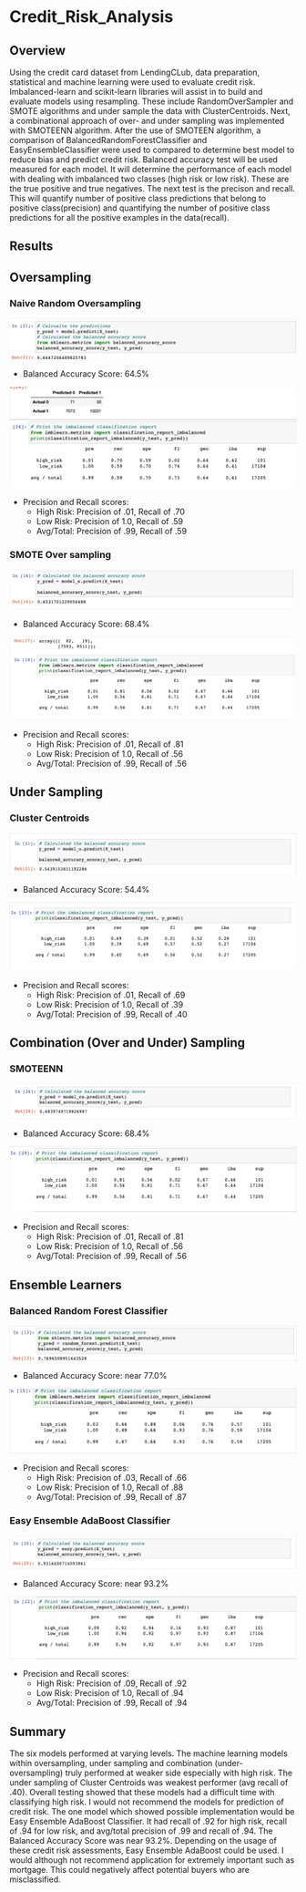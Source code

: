 # Credit_Risk_Analysis
## Overview 
Using the credit card dataset from LendingCLub, data preparation, statistical and machine learning were used to evaluate credit risk.  Imbalanced-learn and scikit-learn libraries will assist in to build and evaluate models using resampling.  These include RandomOverSampler and SMOTE algorithms and under sample the data with ClusterCentroids.  Next, a combinational approach of over- and under sampling was implemented with SMOTEENN algorithm.  After the use of SMOTEEN algorithm, a comparison of BalancedRandomForestClassifier and EasyEnsembleClassifier were used to compared to determine best model to reduce bias and predict credit risk. Balanced accuracy test will be used measured for each model.  It will determine the performance of each model with dealing with imbalanced two classes (high risk or low risk).  These are the true positive and true negatives.  The next test is the precison and recall.  This will quantify number of positive class predictions that belong to positive class(precision) and quantifying the number of positive class predictions for all the positive examples in the data(recall).  
## Results

## Oversampling

### Naive Random Oversampling

![alt txt](https://github.com/bmliddicoat/Credit_Risk_Analysis/blob/ca3a632454d5a680516fa87eb634f8ca9ad36c39/images/n_sampling_balanced_acc_score.jpg)
* Balanced Accuracy Score: 64.5%

![alt text](https://github.com/bmliddicoat/Credit_Risk_Analysis/blob/ca3a632454d5a680516fa87eb634f8ca9ad36c39/images/class_report_naive.jpg)
* Precision and Recall scores: 
    * High Risk: Precision of .01, Recall of .70
    * Low Risk: Precision of 1.0, Recall of .59
    * Avg/Total: Precision of .99, Recall of .59

### SMOTE Over sampling
![alt txt](https://github.com/bmliddicoat/Credit_Risk_Analysis/blob/ca3a632454d5a680516fa87eb634f8ca9ad36c39/images/smote_bal_acc_score.jpg)
* Balanced Accuracy Score: 68.4%

![alt txt](https://github.com/bmliddicoat/Credit_Risk_Analysis/blob/85a9ece0015a93b496086d22f685617b5a24929d/images/smote_class_report.jpg)
* Precision and Recall scores: 
    * High Risk: Precision of .01, Recall of .81
    * Low Risk: Precision of 1.0, Recall of .56
    * Avg/Total: Precision of .99, Recall of .56

## Under Sampling

### Cluster Centroids
![alt txt](https://github.com/bmliddicoat/Credit_Risk_Analysis/blob/85a9ece0015a93b496086d22f685617b5a24929d/images/cluster_under_bal_acc_score.jpg)
* Balanced Accuracy Score: 54.4%

![alt txt](https://github.com/bmliddicoat/Credit_Risk_Analysis/blob/85a9ece0015a93b496086d22f685617b5a24929d/images/cluster_class_report.jpg)
* Precision and Recall scores: 
    * High Risk: Precision of .01, Recall of .69
    * Low Risk: Precision of 1.0, Recall of .39
    * Avg/Total: Precision of .99, Recall of .40

## Combination (Over and Under) Sampling

### SMOTEENN
![alt txt](https://github.com/bmliddicoat/Credit_Risk_Analysis/blob/85a9ece0015a93b496086d22f685617b5a24929d/images/smoteenn_bal_acc_score%20.jpg)
* Balanced Accuracy Score: 68.4%

![alt txt](https://github.com/bmliddicoat/Credit_Risk_Analysis/blob/85a9ece0015a93b496086d22f685617b5a24929d/images/smoteenn_class_report.jpg)
* Precision and Recall scores: 
    * High Risk: Precision of .01, Recall of .81
    * Low Risk: Precision of 1.0, Recall of .56
    * Avg/Total: Precision of .99, Recall of .56


## Ensemble Learners

### Balanced Random Forest Classifier
![alt txt](https://github.com/bmliddicoat/Credit_Risk_Analysis/blob/85a9ece0015a93b496086d22f685617b5a24929d/images/bal_forest_acc_score.jpg)
* Balanced Accuracy Score: near 77.0%

![alt txt](https://github.com/bmliddicoat/Credit_Risk_Analysis/blob/85a9ece0015a93b496086d22f685617b5a24929d/images/bal_forest_class_report.jpg)
* Precision and Recall scores: 
    * High Risk: Precision of .03, Recall of .66
    * Low Risk: Precision of 1.0, Recall of .88
    * Avg/Total: Precision of .99, Recall of .87

### Easy Ensemble AdaBoost Classifier
![alt txt](https://github.com/bmliddicoat/Credit_Risk_Analysis/blob/85a9ece0015a93b496086d22f685617b5a24929d/images/easy_ensem_bal_acc_score.jpg)
* Balanced Accuracy Score: near 93.2%

![alt txt](https://github.com/bmliddicoat/Credit_Risk_Analysis/blob/85a9ece0015a93b496086d22f685617b5a24929d/images/easy_em_class_report.jpg)
* Precision and Recall scores: 
    * High Risk: Precision of .09, Recall of .92
    * Low Risk: Precision of 1.0, Recall of .94
    * Avg/Total: Precision of .99, Recall of .94


## Summary
The six models performed at varying levels.  The machine learning models within oversampling, under sampling and combination (under- oversampling) truly performed at weaker side especially with high risk.  The under sampling of Cluster Centroids was weakest performer (avg recall of .40).  Overall testing showed that these models had a difficult time with classifying high risk.  I would not recommend the models for prediction of credit risk.  The one model which showed possible implementation would be Easy Ensemble AdaBoost Classifier.  It had recall of .92 for high risk, recall of .94 for low risk, and avg/total precision of .99 and recall of .94.  The Balanced Accuracy Score was near 93.2%.  Depending on the usage of these credit risk assessments, Easy Ensemble AdaBoost could be used.  I would although not recommend application for extremely important such as mortgage.  This could negatively affect potential buyers who are misclassified.  
   

